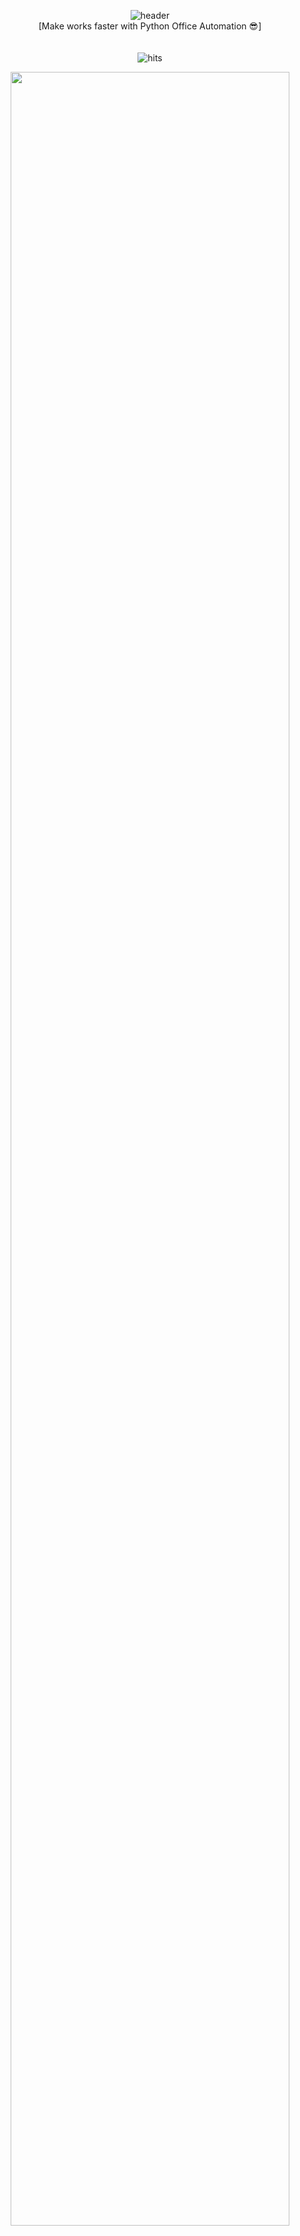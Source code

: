 

<head>
<meta name="google-site-verification" content="iWUi-iJlItv0K27Ssczc_LtqTj0DQKi_iDeWn1GXC4s" />
</head>

<p align="center">
  <img src="https://capsule-render.vercel.app/api?type=venom&height=350&color=gradient&text=Office%20Automation%20Factory&fontColor=686868&fontSize=40&fontAlign=50&fontAlignY=80" alt="header"> <br>
  [Make works faster with Python Office Automation 😎] <br>
<br><br>
  <img src="https://hitscounter.dev/api/hit?url=https%3A%2F%2Fgithub.com%2Fmovemin03%2Fmovemin03&label=&icon=check2-all&color=%23198754" alt="hits">
</p>

<p align="center">
  <a href="https://github.com/ashutosh00710/github-readme-activity-graph">
    <img src="https://github-readme-activity-graph.vercel.app/graph?username=movemin03&theme=react-dark&bg_color=20232a&hide_border=true&line=58A6FF&color=58A6FF" width=94%/>
  </a>
</p>
